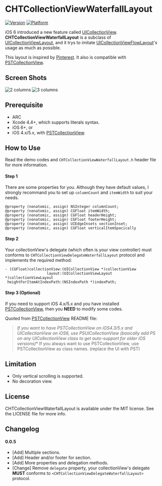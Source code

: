 CHTCollectionViewWaterfallLayout
===============================

[![Version](https://cocoapod-badges.herokuapp.com/v/CHTCollectionViewWaterfallLayout/badge.png)](http://cocoadocs.org/docsets/CHTCollectionViewWaterfallLayout)
[![Platform](https://cocoapod-badges.herokuapp.com/p/CHTCollectionViewWaterfallLayout/badge.png)](http://cocoadocs.org/docsets/CHTCollectionViewWaterfallLayout)

iOS 6 introduced a new feature called [UICollectionView]. **CHTCollectionViewWaterfallLayout** is a subclass of [UICollectionViewLayout], and it trys to imitate [UICollectionViewFlowLayout]'s usage as much as possible.

This layout is inspired by [Pinterest]. It also is compatible with [PSTCollectionView].

Screen Shots
------------
![2 columns](https://raw.github.com/chiahsien/UICollectionViewWaterfallLayout/master/Screenshots/2-columns.png)
![3 columns](https://raw.github.com/chiahsien/UICollectionViewWaterfallLayout/master/Screenshots/3-columns.png)

Prerequisite
------------
* ARC
* Xcode 4.4+, which supports literals syntax.
* iOS 6+, or
* iOS 4.x/5.x, with [PSTCollectionView].

How to Use
----------
Read the demo codes and `CHTCollectionViewWaterfallLayout.h` header file for more information.

#### Step 1
There are some properties for you. Although they have default values, I strongly recommand you to set up `columnCount` and `itemWidth` to suit your needs.

``` objc
@property (nonatomic, assign) NSInteger columnCount;
@property (nonatomic, assign) CGFloat itemWidth;
@property (nonatomic, assign) CGFloat headerHeight;
@property (nonatomic, assign) CGFloat footerHeight;
@property (nonatomic, assign) UIEdgeInsets sectionInset;
@property (nonatomic, assign) CGFloat verticalItemSpacically
```

#### Step 2
Your collectionView's delegate (which often is your view controller) must conforms to `CHTCollectionViewDelegateWaterfallLayout` protocol and implements the required method:

``` objc
- (CGFloat)collectionView:(UICollectionView *)collectionView
                   layout:(UICollectionViewLayout *)collectionViewLayout
 heightForItemAtIndexPath:(NSIndexPath *)indexPath;
```

#### Step 3 (Optional)
If you need to support iOS 4.x/5.x and you have installed [PSTCollectionView], then you **NEED** to modify some codes.

Quoted from [PSTCollectionView] README file:
> **If you want to have PSTCollectionView on iOS4.3/5.x and UICollectionView on iOS6, use PSUICollectionView (basically add PS on any UICollectionView* class to get auto-support for older iOS versions)**
> If you always want to use PSTCollectionView, use PSTCollectionView as class names. (replace the UI with PST)

Limitation
----------
* Only vertical scrolling is supported.
* No decoration view.

License
-------
CHTCollectionViewWaterfallLayout is available under the MIT license. See the LICENSE file for more info.

Changelog
---------
#### 0.0.5
* [Add] Multiple sections.
* [Add] Header and/or footer for section.
* [Add] More properties and delegation methods.
* [Change] Remove `delegate` property, your collectionView's delegate **MUST** conforms to `<CHTCollectionViewDelegateWaterfallLayout>` protocol.


[UICollectionView]: http://developer.apple.com/library/ios/#documentation/uikit/reference/UICollectionView_class/Reference/Reference.html
[UICollectionViewLayout]: http://developer.apple.com/library/ios/#documentation/uikit/reference/UICollectionViewLayout_class/Reference/Reference.html
[UICollectionViewFlowLayout]: https://developer.apple.com/library/ios/documentation/uikit/reference/UICollectionViewFlowLayout_class/Reference/Reference.html
[Pinterest]: http://pinterest.com/
[PSTCollectionView]: https://github.com/steipete/PSTCollectionView
